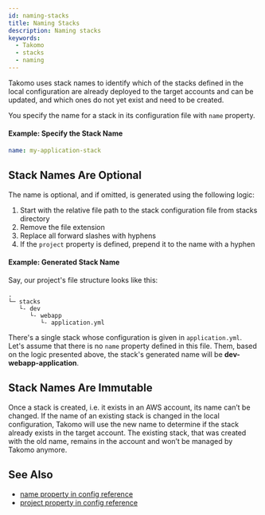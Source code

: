 ```yaml
---
id: naming-stacks
title: Naming Stacks
description: Naming stacks
keywords:
  - Takomo
  - stacks
  - naming
---
```


Takomo uses stack names to identify which of the stacks defined in the local configuration are already deployed to the target accounts and can be updated, and which ones do not yet exist and need to be created.

You specify the name for a stack in its configuration file with `name` property. 

#### Example: Specify the Stack Name

```yaml
name: my-application-stack
```

## Stack Names Are Optional

The name is optional, and if omitted, is generated using the following logic:

1. Start with the relative file path to the stack configuration file from stacks directory
2. Remove the file extension
3. Replace all forward slashes with hyphens
4. If the `project` property is defined, prepend it to the name with a hyphen  

#### Example: Generated Stack Name

Say, our project's file structure looks like this:

```
.
└─ stacks
   └- dev
      └- webapp
         └- application.yml
```

There's a single stack whose configuration is given in `application.yml`. Let's assume that there is no `name` property defined in this file. Them, based on the logic presented above, the stack's generated name will be **dev-webapp-application**. 

## Stack Names Are Immutable

Once a stack is created, i.e. it exists in an AWS account, its name can’t be changed. If the name of an existing stack is changed in the local configuration, Takomo will use the new name to determine if the stack already exists in the target account. The existing stack, that was created with the old name, remains in the account and won’t be managed by Takomo anymore. 

## See Also

- [name property in config reference](/docs/config-reference/stacks#name)
- [project property in config reference](/docs/config-reference/stacks#project)